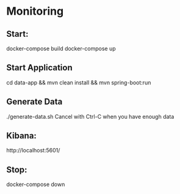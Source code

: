 # Monitoring

## Start:
docker-compose build
docker-compose up

## Start Application
cd data-app && mvn clean install && mvn spring-boot:run

## Generate Data
./generate-data.sh
Cancel with Ctrl-C when you have enough data

## Kibana:
http://localhost:5601/

## Stop:
docker-compose down
